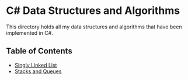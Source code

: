 # C# Data Structures and Algorithms

This directory holds all my data structures and algorithms that have been implemented in C#.

## Table of Contents
- [Singly Linked List](./LinkedList)
- [Stacks and Queues](./StacksAndQueues)